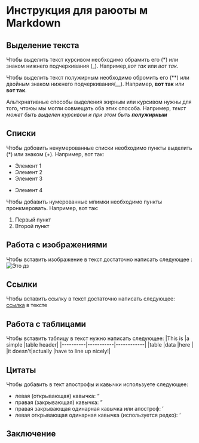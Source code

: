 # Инструкция для раюоты м Markdown

## Выделение текста

Чтобы выделить текст курсивом необходимо обрамить его (*) или знаком нижнего подчеркивания (_). Например,*вот так* или _вот так_.

Чтобы выделить текст полужирным необходимо обромить его (**) или двойным знаком нижнего подчеркивания(__). Например, **вот так** или __вот так__.

Альткрнативные способы выделения жирным или курсивом нужны для того, чтоюы мы могли совмещать оба этих способа. Например, _текст может быть выделен курсивом и при этом быть **полужирным**_

## Списки

Чтобы добовить ненумерованные списки необходимо пункты выделить (*) или знаком (+). Например, вот так:
* Элемент 1
* Элемент 2
* Элемент 3
+ Элемент 4

Чтобы добавить нумерованные мпимки необходимо пункты пронкмеровать. Например, вот так:
1. Первый пункт
2. Второй пункт

## Работа с изображениями 

Чтобы вставить изображение в текст достаточно написать следующее :
![Это дз](%D0%B4%D0%B7.png)

## Ссылки

Чтобы вставить ссылку в текст достаточно написать следующее: 
[ссылка](http://rukeba.com/) в тексте

## Работа с таблицами

Чтобы вставить таблицу в текст нужно написать следующее:
|This is   |a simple   |table header|
|----------|-----------|------------|
|table     |data       |here        |
|it doesn't|actually   |have to line up nicely!|

## Цитаты

Чтобы добавить в тект апострофы и кавычки используете следующее:
* левая (открывающая) кавычка: &#8220;
* правая (закрывающая) кавычка: &#8221;
* правая закрывающая одинарная кавычка или апостроф: &#8217;
* левая открывающая одинарная кавычка (используется редко): &#8216;


## Заключение